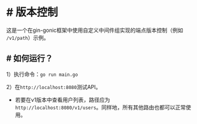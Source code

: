 # # 版本控制

这是一个在gin-gonic框架中使用自定义中间件组实现的端点版本控制（例如 `/v1/path`）示例。
## # 如何运行？

1）执行命令：`go run main.go`

2）在`http://localhost:8080`测试API。

- 若要在v1版本中查看用户列表，路径应为`http://localhost:8080/v1/users`。同样地，所有其他路由也都可以正常使用。
